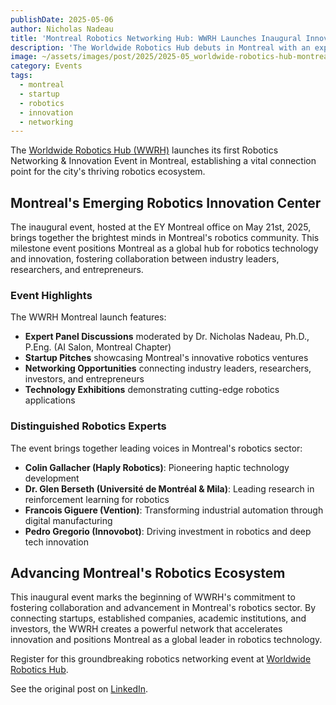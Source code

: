```yaml
---
publishDate: 2025-05-06
author: Nicholas Nadeau
title: 'Montreal Robotics Networking Hub: WWRH Launches Inaugural Innovation Event'
description: 'The Worldwide Robotics Hub debuts in Montreal with an expert-led networking event connecting robotics innovators, startups, and industry leaders at EY Montreal on May 21st, 2025.'
image: ~/assets/images/post/2025/2025-05_worldwide-robotics-hub-montreal.jpg
category: Events
tags:
  - montreal
  - startup
  - robotics
  - innovation
  - networking
---
```


The [Worldwide Robotics Hub (WWRH)](https://www.wwrh.org/) launches its first Robotics Networking & Innovation Event in Montreal, establishing a vital connection point for the city's thriving robotics ecosystem.

## Montreal's Emerging Robotics Innovation Center

The inaugural event, hosted at the EY Montreal office on May 21st, 2025, brings together the brightest minds in Montreal's robotics community. This milestone event positions Montreal as a global hub for robotics technology and innovation, fostering collaboration between industry leaders, researchers, and entrepreneurs.

### Event Highlights

The WWRH Montreal launch features:

- **Expert Panel Discussions** moderated by Dr. Nicholas Nadeau, Ph.D., P.Eng. (AI Salon, Montreal Chapter)
- **Startup Pitches** showcasing Montreal's innovative robotics ventures
- **Networking Opportunities** connecting industry leaders, researchers, investors, and entrepreneurs
- **Technology Exhibitions** demonstrating cutting-edge robotics applications

### Distinguished Robotics Experts

The event brings together leading voices in Montreal's robotics sector:

- **Colin Gallacher (Haply Robotics)**: Pioneering haptic technology development
- **Dr. Glen Berseth (Université de Montréal & Mila)**: Leading research in reinforcement learning for robotics
- **Francois Giguere (Vention)**: Transforming industrial automation through digital manufacturing
- **Pedro Gregorio (Innovobot)**: Driving investment in robotics and deep tech innovation

## Advancing Montreal's Robotics Ecosystem

This inaugural event marks the beginning of WWRH's commitment to fostering collaboration and advancement in Montreal's robotics sector. By connecting startups, established companies, academic institutions, and investors, the WWRH creates a powerful network that accelerates innovation and positions Montreal as a global leader in robotics technology.

Register for this groundbreaking robotics networking event at [Worldwide Robotics Hub](https://www.wwrh.org/).

See the original post on [LinkedIn](https://www.linkedin.com/posts/alireza-saboukhi_montreal-wwrh-robotics-activity-7325198097465171968-swG4?utm_source=share&utm_medium=member_desktop).
